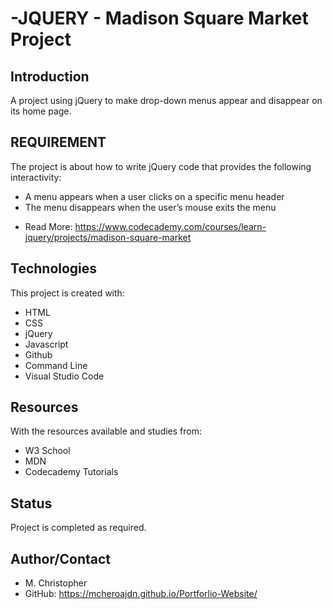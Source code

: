 # -JQUERY - Madison Square Market Project
## Introduction
A project using jQuery to make drop-down menus appear and disappear on its home page.


## REQUIREMENT
The project is about how to write jQuery code that provides the following interactivity:

- A menu appears when a user clicks on a specific menu header
- The menu disappears when the user’s mouse exits the menu

* Read More: https://www.codecademy.com/courses/learn-jquery/projects/madison-square-market

## Technologies
This project is created with:
* HTML
* CSS
* jQuery
* Javascript
* Github
* Command Line
* Visual Studio Code

## Resources
With the resources available and studies from:
* W3 School
* MDN
* Codecademy Tutorials


## Status
Project is completed as required.

## Author/Contact
* M. Christopher
* GitHub: https://mcheroajdn.github.io/Portforlio-Website/


